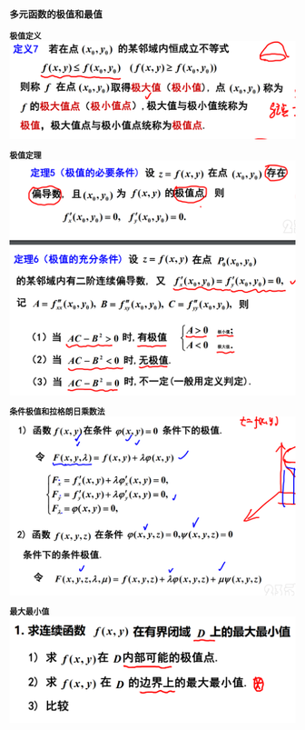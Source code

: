 ### 多元函数的极值和最值

**极值定义**  
![](../picture/多元函数极值定义.png)

**极值定理**  
![](../picture/多元函数极值定理.png)

**条件极值和拉格朗日乘数法**
![](../picture/条件极值.png)


**最大最小值**  
![](../picture/最大最小值.png)